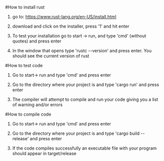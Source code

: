 #How to install rust

1) go to:
https://www.rust-lang.org/en-US/install.html

2) download and click on the installer, press '1' and hit enter

3) To test your installation go to start -> run, and type 'cmd' (without quotes) and press enter

4) In the window that opens type 'rustc --version' and press enter. You should see the current version of rust

#How to test code
1) Go to start-> run and type 'cmd' and press enter

2) Go to the directory where your project is and type 'cargo run' and press enter

3) The compiler will attempt to compile and run your code giving you a list of warning and/or errors


#How to compile code

1) Go to start-> run and type 'cmd' and press enter

2) Go to the directory where your project is and type 'cargo build --release' and press enter

3) If the code compiles successfully an executable file with your program should appear in target/release

